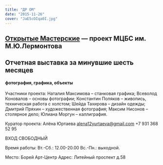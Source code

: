 ```yaml
---
title: "ДР ОМ"
date: "2015-11-26"
cover: "JaE5cOIqa0I.jpg"
---
```


## [Открытые Мастерские](/workshop/map/otkrytye-masterskie/) — проект МЦБС им. М.Ю.Лермонтова

## Отчетная выставка за минувшие шесть месяцев

#### фотография, графика, объекты

Участники проекта: Наталия Максимова – станковая графика; Всеволод Коновалов – основы фотографии; Константин Поляков – живопись, техническая работа с холстом; Шейда Тахирова – дизайн одежды; Дмитрий Пряхин – художественная фотография; Максим Нисонов – столярное дело; Юлиана Моргун – каллиграфия.

Куратор проекта: Алёна Юртаева [alena12yurtaeva@gmail.com](https://vk.com/write?email=alena12yurtaeva@gmail.com) +7 931 368 52 95

ВХОД СВОБОДНЫЙ

Время работы: Вт.-Сб.: 12.00-20.00 Вс.-Пн.: выходной.

Место: Борей Арт-Центр Адрес: Литейный проспект д.58
